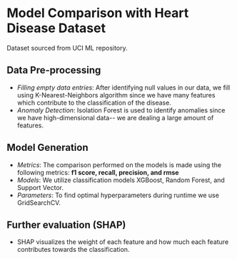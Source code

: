 # Model Comparison with Heart Disease Dataset
Dataset sourced from UCI ML repository.
## Data Pre-processing
- _Filling empty data entries_:
After identifying null values in our data, we fill using K-Nearest-Neighbors algorithm since we have many features which contribute to the classification of the disease.
- _Anomaly Detection_:
Isolation Forest is used to identify anomalies since we have high-dimensional data-- we are dealing a large amount of features.

## Model Generation
- _Metrics_: The comparison performed on the models is made using the following metrics: **f1 score, recall, precision, and rmse**
- _Models_: We utilize classification models XGBoost, Random Forest, and Support Vector.
- _Parameters_: To find optimal hyperparameters during runtime we use GridSearchCV.

## Further evaluation (SHAP)
- SHAP visualizes the weight of each feature and how much each feature contributes towards the classification.
